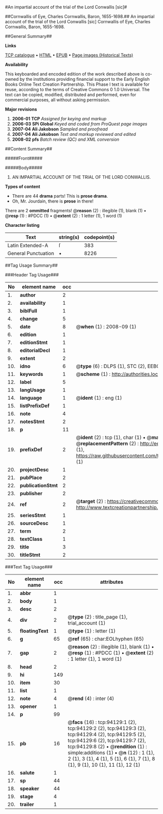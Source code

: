 #An impartial account of the trial of the Lord Conwallis [sic]#

##Cornwallis of Eye, Charles Cornwallis, Baron, 1655-1698.##
An impartial account of the trial of the Lord Conwallis [sic]
Cornwallis of Eye, Charles Cornwallis, Baron, 1655-1698.

##General Summary##

**Links**

[TCP catalogue](http://www.ota.ox.ac.uk/tcp/)  • 
[HTML](http://tei.it.ox.ac.uk/tcp/Texts-HTML/free/A46/A46139.html)  • 
[EPUB](http://tei.it.ox.ac.uk/tcp/Texts-EPUB/free/A46/A46139.epub) • 
[Page images (Historical Texts)](https://data.historicaltexts.jisc.ac.uk/view?pubId=eebo-12815145e&pageId=eebo-12815145e-94129-1)

**Availability**

This keyboarded and encoded edition of the
	       work described above is co-owned by the institutions
	       providing financial support to the Early English Books
	       Online Text Creation Partnership. This Phase I text is
	       available for reuse, according to the terms of Creative
	       Commons 0 1.0 Universal. The text can be copied,
	       modified, distributed and performed, even for
	       commercial purposes, all without asking permission.

**Major revisions**

1. __2006-01__ __TCP__ *Assigned for keying and markup*
1. __2006-03__ __SPi Global__ *Keyed and coded from ProQuest page images*
1. __2007-04__ __Ali Jakobson__ *Sampled and proofread*
1. __2007-04__ __Ali Jakobson__ *Text and markup reviewed and edited*
1. __2008-02__ __pfs__ *Batch review (QC) and XML conversion*

##Content Summary##

#####Front#####

#####Body#####

1. AN IMPARTIAL ACCOUNT OF THE TRIAL OF THE LORD CONWALLIS.

**Types of content**

  * There are 44 **drama** parts! This is **prose drama**.
  * Oh, Mr. Jourdain, there is **prose** in there!

There are 2 **ommitted** fragments! 
 @__reason__ (2) : illegible (1), blank (1)  •  @__resp__ (1) : #PDCC (1)  •  @__extent__ (2) : 1 letter (1), 1 word (1)

**Character listing**


|Text|string(s)|codepoint(s)|
|---|---|---|
|Latin Extended-A|ſ|383|
|General Punctuation|•|8226|

##Tag Usage Summary##

###Header Tag Usage###

|No|element name|occ|attributes|
|---|---|---|---|
|1.|__author__|2||
|2.|__availability__|1||
|3.|__biblFull__|1||
|4.|__change__|5||
|5.|__date__|8| @__when__ (1) : 2008-09 (1)|
|6.|__edition__|1||
|7.|__editionStmt__|1||
|8.|__editorialDecl__|1||
|9.|__extent__|2||
|10.|__idno__|6| @__type__ (6) : DLPS (1), STC (2), EEBO-CITATION (1), OCLC (1), VID (1)|
|11.|__keywords__|1| @__scheme__ (1) : http://authorities.loc.gov/ (1)|
|12.|__label__|5||
|13.|__langUsage__|1||
|14.|__language__|1| @__ident__ (1) : eng (1)|
|15.|__listPrefixDef__|1||
|16.|__note__|4||
|17.|__notesStmt__|2||
|18.|__p__|11||
|19.|__prefixDef__|2| @__ident__ (2) : tcp (1), char (1)  •  @__matchPattern__ (2) : ([0-9\-]+):([0-9IVX]+) (1), (.+) (1)  •  @__replacementPattern__ (2) : http://eebo.chadwyck.com/downloadtiff?vid=$1&page=$2 (1), https://raw.githubusercontent.com/textcreationpartnership/Texts/master/tcpchars.xml#$1 (1)|
|20.|__projectDesc__|1||
|21.|__pubPlace__|2||
|22.|__publicationStmt__|2||
|23.|__publisher__|2||
|24.|__ref__|2| @__target__ (2) : https://creativecommons.org/publicdomain/zero/1.0/ (1), http://www.textcreationpartnership.org/docs/. (1)|
|25.|__seriesStmt__|1||
|26.|__sourceDesc__|1||
|27.|__term__|2||
|28.|__textClass__|1||
|29.|__title__|3||
|30.|__titleStmt__|2||


###Text Tag Usage###

|No|element name|occ|attributes|
|---|---|---|---|
|1.|__abbr__|1||
|2.|__body__|1||
|3.|__desc__|2||
|4.|__div__|2| @__type__ (2) : title_page (1), trial_account (1)|
|5.|__floatingText__|1| @__type__ (1) : letter (1)|
|6.|__g__|65| @__ref__ (65) : char:EOLhyphen (65)|
|7.|__gap__|2| @__reason__ (2) : illegible (1), blank (1)  •  @__resp__ (1) : #PDCC (1)  •  @__extent__ (2) : 1 letter (1), 1 word (1)|
|8.|__head__|2||
|9.|__hi__|149||
|10.|__item__|30||
|11.|__list__|1||
|12.|__note__|4| @__rend__ (4) : inter (4)|
|13.|__opener__|1||
|14.|__p__|99||
|15.|__pb__|16| @__facs__ (16) : tcp:94129:1 (2), tcp:94129:2 (2), tcp:94129:3 (2), tcp:94129:4 (2), tcp:94129:5 (2), tcp:94129:6 (2), tcp:94129:7 (2), tcp:94129:8 (2)  •  @__rendition__ (1) : simple:additions (1)  •  @__n__ (12) : 1 (1), 2 (1), 3 (1), 4 (1), 5 (1), 6 (1), 7 (1), 8 (1), 9 (1), 10 (1), 11 (1), 12 (1)|
|16.|__salute__|1||
|17.|__sp__|44||
|18.|__speaker__|44||
|19.|__stage__|4||
|20.|__trailer__|1||
